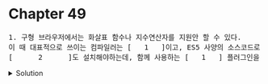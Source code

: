 # Chapter 49

<pre>1. 구형 브라우저에서는 화살표 함수나 지수연산자를 지원안 할 수 있다.
이 때 대표적으로 쓰이는 컴파일러는 [   1   ]이고, ES5 사양의 소스코드로 변환할 수 있다. [   1   ]을 사용하려면,
[      2      ]도 설치해야하는데, 함께 사용하는 [   1   ] 플러그인을 모아 둔 것이다.</pre>

<details>
  <summary>Solution</summary>
<strong>1. Babel<br>
2. @babel/preset-env(바벨 프리셋)</strong>
</details>

<br>
